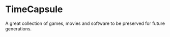 # TimeCapsule
A great collection of games, movies and software to be preserved for future generations.
